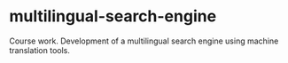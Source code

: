 # multilingual-search-engine
Course work. Development of a multilingual search engine using machine translation tools.
